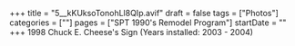 +++
title = "5__kKUksoTonohLl8QIp.avif"
draft = false
tags = ["Photos"]
categories = [""]
pages = ["SPT 1990's Remodel Program"]
startDate = ""
+++
1998 Chuck E. Cheese's Sign (Years installed: 2003 - 2004)
